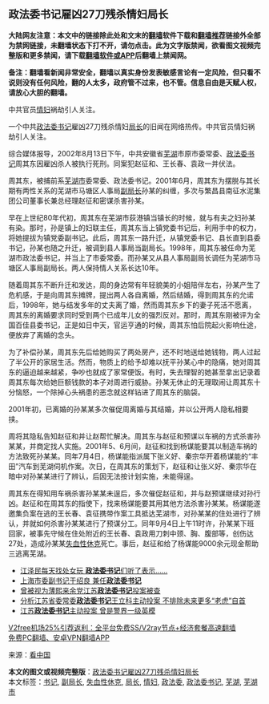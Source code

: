  <h2>政法委书记雇凶27刀残杀情妇局长</h2> <p class="notice"><b>大陆网友注意：本文中的链接除此处和文末的<a href="https://github.com/bannedbook/fanqiang" >翻墙</a>软件下载和<a href="https://github.com/killgcd/justmysocks/blob/master/README.md">翻墙推荐</a>链接外全部为禁网链接，未翻墙状态下打不开，请勿点击。此为文字版禁闻，欲看图文视频完整版和更多禁闻，请下载<a href="https://github.com/bannedbook/fanqiang">翻墙软件或APP</a>后翻墙上禁闻网。</p><p>备注：翻墙看新闻非常安全，翻墙以真实身份发表敏感言论有一定风险，但只看不说则没有任何风险，翻的人太多，政府管不过来，也不管。信息自由是天赋人权，请放心大胆的翻墙。</b></p>  <div class="entry"> <p id="conimg">中共官员<a href="https://www.bannedbook.org/bnews/tag/%e6%83%85%e5%a6%87/" class="st_tag internal_tag" rel="tag" title="标签 情妇 下的日志">情妇</a>祸劫引人关注。</p> <p>一个中共<a href="https://www.bannedbook.org/bnews/tag/%e6%94%bf%e6%b3%95%e5%a7%94/" class="st_tag internal_tag" rel="tag" title="标签 政法委 下的日志">政法委</a><a href="https://www.bannedbook.org/bnews/tag/%e4%b9%a6%e8%ae%b0/" class="st_tag internal_tag" rel="tag" title="标签 书记 下的日志">书记</a>雇凶27刀残杀情妇<a href="https://www.bannedbook.org/bnews/tag/%E5%B1%80%E9%95%BF/" class="st_tag internal_tag" rel="tag" title="标签 局长 下的日志">局长</a>的旧闻在网络热传。中共官员情妇祸劫引人关注。</p> <p>综合媒体报导，2002年8月13日下午，中共安徽省<a href="https://www.bannedbook.org/bnews/tag/%E8%8A%9C%E6%B9%96/" class="st_tag internal_tag" rel="tag" title="标签 芜湖 下的日志">芜湖</a>市原市委常委、<a href="https://www.bannedbook.org/bnews/tag/%e6%94%bf%e6%b3%95%e5%a7%94%e4%b9%a6%e8%ae%b0/" class="st_tag internal_tag" rel="tag" title="标签 政法委书记 下的日志">政法委书记</a>周其东因雇凶杀人被执行死刑。同案犯赵征和、王长春、袁政一并伏法。</p>  <p>周其东，被捕前系<a href="https://www.bannedbook.org/bnews/tag/%e8%8a%9c%e6%b9%96%e5%b8%82/" class="st_tag internal_tag" rel="tag" title="标签 芜湖市 下的日志">芜湖市</a>委常委、政法委书记。2001年6月，周其东为摆脱与其长期有两性关系的芜湖市马塘区人事局<a href="https://www.bannedbook.org/bnews/tag/%e5%89%af%e5%b1%80%e9%95%bf/" class="st_tag internal_tag" rel="tag" title="标签 副局长 下的日志">副局长</a>孙某的纠缠，多次与繁昌县南征水泥集团公司董事长兼总经理赵征和密谋杀害孙某。</p> <p>早在上世纪80年代初，周其东在芜湖市荻港镇当镇长的时候，就与有夫之妇孙某有染。那时，孙是镇上的妇联主任，周其东当上镇党委书记后，利用手中的权力，将她提拔为镇党委副书记。此后，周其东一路升迁，从镇党委书记、县长直到县委书记，孙某也随之升迁，被调到县人事局当副局长。1998年，周其东被任命为芜湖市政法委书记，并当上了市委常委。而孙某又从县人事局副局长调任为芜湖市马塘区人事局副局长。两人保持情人关系长达10年。</p> <p>随着周其东不断升迁和发达，周的身边常有年轻貌美的小姐陪伴左右，孙某产生了危机感，于是向周其东摊牌，提出两人各自离婚，然后结婚，得到周其东的允诺后，1998年，她与结发多年的丈夫离了婚，然而周其东乡下的妻子死活不愿离，周其东的离婚要求同时受到两个已成年儿女的强烈反对。那时，周其东刚被评为全国百佳县委书记，正是如日中天，官运亨通的时候，周其东怕后院起火影响仕途，便放弃了离婚的念头。</p>  <p>为了补偿孙某，周其东先后给她购买了两处房产，还不时地送给她钱物，两人过起了半公开的家居生活。然而，物质上的给予却难以抚平孙某心中的隐痛，她对周其东的逼迫越来越紧，争吵也就成了家常便饭。有时，失去理智的她甚至拿出记录着周其东每次给她巨额钱款的本子对周进行威胁。孙某无休止的无理取闹让周其东十分恼怒，一个除掉心头祸患的恶念就这样钻进了周其东的脑袋。</p> <p>2001年初，已离婚的孙某某多次催促周离婚与其结婚，并以公开两人隐私相要挟。</p> <p>周将其隐私告知赵征和并让赵帮忙解决。周其东与赵征和预谋以车祸的方式杀害孙某某，并商定找人实施。2001年5、6月间，赵征和找到杨谋能要其以制造车祸的方法致死孙某某。同年7月4日，杨谋能指派属下张义好、秦宗华开着杨谋能的“丰田”汽车到芜湖伺机作案。次日，在周其东的策划下，赵征和让张义好、秦宗华在暗中对孙某某进行了辨认，后因无法按计划实施，未能得逞。</p>  <p>周其东在得知用车祸杀害孙某某未逞后，多次催促赵征和，并与赵预谋继续对孙行凶。赵征和在周其东的指使下，找来杨谋能要其用其他方法杀害孙某某。杨谋能遂邀集负案在逃的王长春、袁征携带作案工具抵达芜湖市，对孙某某的住处进行了辨认，并就如何杀害孙某某进行了预谋分工。同年9月4日上午11时许，孙某某下班回家，被事先守候在住处附近的王长春、袁政用刀刺中颈、胸、腹部等，创伤达27处，造成孙某某<a href="https://www.bannedbook.org/bnews/tag/%e5%a4%b1%e8%a1%80%e6%80%a7%e4%bc%91%e5%85%8b/" class="st_tag internal_tag" rel="tag" title="标签 失血性休克 下的日志">失血性休克</a>死亡。事后，赵征和给了杨谋能9000余元现金帮助三逃离芜湖。</p> <ul class='op-related-articles' title='相关阅读'> <li><a href='https://www.bannedbook.org/bnews/bannedvideo/20201114/1430818.html' target='_blank'>江泽民每天找处女玩 <b>政法委书记</b>们听了表示……</a></li> <li><a href='https://www.bannedbook.org/bnews/cnnews/20201030/1422501.html' target='_blank'>上海市委副书记于绍良 兼任<b>政法委书记</b></a></li> <li><a href='https://www.bannedbook.org/bnews/baitai/20201025/1420135.html' target='_blank'>曾被视为薄熙来余党江苏<b>政法委书记</b>投案被查</a></li> <li><a href='https://www.bannedbook.org/bnews/baitai/20201025/1420043.html' target='_blank'>分析江苏省委常委<b>政法委书记</b>王立科主动投案 不排除未来更多“老虎”自首</a></li> <li><a href='https://www.bannedbook.org/bnews/baitai/20201025/1420031.html' target='_blank'>江苏<b>政法委书记</b>主动投案 曾是警界一级英模</a></li> </ul> <p class="texttj"> <a href="https://www.bannedbook.org/forum23/topic22702.html" target="_blank">V2free机场25%引荐返利：全平台免费SS/V2ray节点+经济套餐高速翻墙</a><br/> <a href="https://github.com/bannedbook/fanqiang/wiki/%E7%A6%81%E9%97%BB%E7%BD%91%E5%AE%89%E5%8D%93%E7%BF%BB%E5%A2%99%E6%96%B0%E9%97%BBAPP" target="_blank">免费PC翻墙、安卓VPN翻墙APP</a></p><p> 来源：<span class='wp_keywordlink_affiliate'><a href="https://www.secretchina.com/" title="看中国" target="_blank">看中国</a></span> </p><a name='sharetosocial'></a>       <div><b>本文的图文或视频完整版</b>：<a href='https://www.bannedbook.org/bnews/cnnews/20201206/1443098.html'>政法委书记雇凶27刀残杀情妇局长</a></div>  </div><!--END ENTRY--> <div class="postfooter"> <div>本文标签：<a href="https://www.bannedbook.org/bnews/tag/%e4%b9%a6%e8%ae%b0/" rel="tag">书记</a>, <a href="https://www.bannedbook.org/bnews/tag/%e5%89%af%e5%b1%80%e9%95%bf/" rel="tag">副局长</a>, <a href="https://www.bannedbook.org/bnews/tag/%e5%a4%b1%e8%a1%80%e6%80%a7%e4%bc%91%e5%85%8b/" rel="tag">失血性休克</a>, <a href="https://www.bannedbook.org/bnews/tag/%E5%B1%80%E9%95%BF/" rel="tag">局长</a>, <a href="https://www.bannedbook.org/bnews/tag/%e6%83%85%e5%a6%87/" rel="tag">情妇</a>, <a href="https://www.bannedbook.org/bnews/tag/%e6%94%bf%e6%b3%95%e5%a7%94/" rel="tag">政法委</a>, <a href="https://www.bannedbook.org/bnews/tag/%e6%94%bf%e6%b3%95%e5%a7%94%e4%b9%a6%e8%ae%b0/" rel="tag">政法委书记</a>, <a href="https://www.bannedbook.org/bnews/tag/%E8%8A%9C%E6%B9%96/" rel="tag">芜湖</a>, <a href="https://www.bannedbook.org/bnews/tag/%e8%8a%9c%e6%b9%96%e5%b8%82/" rel="tag">芜湖市</a></div>  </div><!--END POSTFOOTER--> 